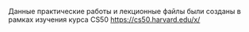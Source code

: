 Данные практические работы и лекционные файлы были созданы в рамках изучения курса CS50 https://cs50.harvard.edu/x/
